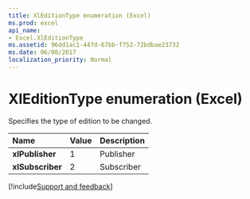 ```yaml
---
title: XlEditionType enumeration (Excel)
ms.prod: excel
api_name:
- Excel.XlEditionType
ms.assetid: 96dd1ac1-447d-67bb-f752-72bdbae23732
ms.date: 06/08/2017
localization_priority: Normal
---
```



# XlEditionType enumeration (Excel)

Specifies the type of edition to be changed.



|Name|Value|Description|
|:-----|:-----|:-----|
| **xlPublisher**|1|Publisher|
| **xlSubscriber**|2|Subscriber|

[!include[Support and feedback](~/includes/feedback-boilerplate.md)]